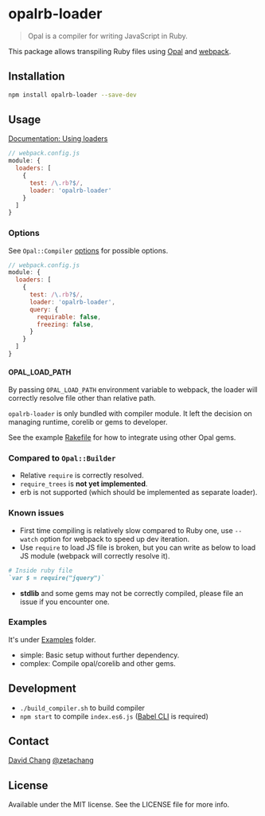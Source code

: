 # opalrb-loader
> Opal is a compiler for writing JavaScript in Ruby.

This package allows transpiling Ruby files using [Opal](http://opalrb.org) and [webpack](https://github.com/webpack/webpack).

## Installation

```bash
npm install opalrb-loader --save-dev
```

## Usage

[Documentation: Using loaders](http://webpack.github.io/docs/using-loaders.html)

```javascript
// webpack.config.js 
module: {
  loaders: [
    {
      test: /\.rb?$/,
      loader: 'opalrb-loader'
    }
  ]
}
```

### Options

See `Opal::Compiler` [options](https://github.com/opal/opal/blob/master/lib/opal/compiler.rb) for possible options.

```javascript
// webpack.config.js 
module: {
  loaders: [
    {
      test: /\.rb?$/,
      loader: 'opalrb-loader',
      query: {
        requirable: false,
        freezing: false,
      }
    }
  ]
}
```

#### OPAL_LOAD_PATH

By passing `OPAL_LOAD_PATH` environment variable to webpack, the loader will correctly resolve file other than relative path.

`opalrb-loader` is only bundled with compiler module. It left the decision on managing runtime, corelib or gems to developer. 

See the example [Rakefile](https://github.com/zetachang/opalrb-loader/blob/master/examples/complex/Rakefile) for how to integrate using other Opal gems. 

### Compared to `Opal::Builder`
* Relative `require` is correctly resolved.
* `require_trees` is **not yet implemented**.
* erb is not supported (which should be implemented as separate loader).

### Known issues
* First time compiling is relatively slow compared to Ruby one, use `--watch` option for webpack to speed up dev iteration.
* Use `require` to load JS file is broken, but you can write as below to load JS module (webpack will correctly resolve it).
```ruby
# Inside ruby file
`var $ = require("jquery")`
```
* **stdlib** and some gems may not be correctly compiled, please file an issue if you encounter one.

### Examples

It's under [Examples](https://github.com/zetachang/opalrb-loader/tree/master/examples) folder.

* simple: Basic setup without further dependency.
* complex: Compile opal/corelib and other gems.

## Development

* `./build_compiler.sh` to build compiler
* `npm start` to compile `index.es6.js` ([Babel CLI](https://babeljs.io/docs/usage/cli/) is required)

## Contact

[David Chang](http://github.com/zetachang)
[@zetachang](https://twitter.com/zetachang)

## License

Available under the MIT license. See the LICENSE file for more info.
